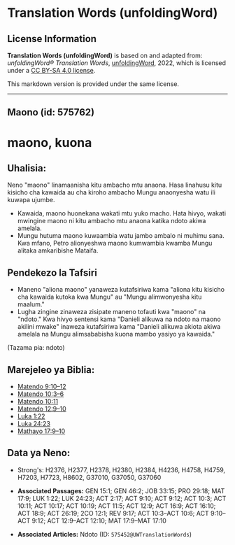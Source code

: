 # Translation Words (unfoldingWord)

## License Information

**Translation Words (unfoldingWord)** is based on and adapted from: _unfoldingWord® Translation Words_, [unfoldingWord](https://unfoldingword.org/utw), 2022, which is licensed under a [CC BY-SA 4.0 license](https://creativecommons.org/licenses/by-sa/4.0/legalcode.en).

This markdown version is provided under the same license.



--------------------------------

## Maono (id: 575762)

maono, kuona
============

Uhalisia:
---------

Neno "maono" linamaanisha kitu ambacho mtu anaona. Hasa linahusu kitu kisicho cha kawaida au cha kiroho ambacho Mungu anaonyesha watu ili kuwapa ujumbe.

* Kawaida, maono huonekana wakati mtu yuko macho. Hata hivyo, wakati mwingine maono ni kitu ambacho mtu anaona katika ndoto akiwa amelala.
* Mungu hutuma maono kuwaambia watu jambo ambalo ni muhimu sana. Kwa mfano, Petro alionyeshwa maono kumwambia kwamba Mungu alitaka amkaribishe Mataifa.

Pendekezo la Tafsiri
--------------------

* Maneno "aliona maono" yanaweza kutafsiriwa kama "aliona kitu kisicho cha kawaida kutoka kwa Mungu" au "Mungu alimwonyesha kitu maalum."
* Lugha zingine zinaweza zisipate maneno tofauti kwa "maono" na "ndoto." Kwa hivyo sentensi kama "Danieli alikuwa na ndoto na maono akilini mwake" inaweza kutafsiriwa kama "Danieli alikuwa akiota akiwa amelala na Mungu alimsababisha kuona mambo yasiyo ya kawaida."

(Tazama pia: ndoto)

Marejeleo ya Biblia:
--------------------

* [Matendo 9:10–12](https://ref.ly/Acts9:10-Acts9:12)
* [Matendo 10:3–6](https://ref.ly/Acts10:3-Acts10:6)
* [Matendo 10:11](https://ref.ly/Acts10:11)
* [Matendo 12:9–10](https://ref.ly/Acts12:9-Acts12:10)
* [Luka 1:22](https://ref.ly/Luke1:22)
* [Luka 24:23](https://ref.ly/Luke24:23)
* [Mathayo 17:9–10](https://ref.ly/Matt17:9-Matt17:10)

Data ya Neno:
-------------

* Strong's: H2376, H2377, H2378, H2380, H2384, H4236, H4758, H4759, H7203, H7723, H8602, G37010, G37050, G37060

* **Associated Passages:** GEN 15:1; GEN 46:2; JOB 33:15; PRO 29:18; MAT 17:9; LUK 1:22; LUK 24:23; ACT 2:17; ACT 9:10; ACT 9:12; ACT 10:3; ACT 10:11; ACT 10:17; ACT 10:19; ACT 11:5; ACT 12:9; ACT 16:9; ACT 16:10; ACT 18:9; ACT 26:19; 2CO 12:1; REV 9:17; ACT 10:3–ACT 10:6; ACT 9:10–ACT 9:12; ACT 12:9–ACT 12:10; MAT 17:9–MAT 17:10
* **Associated Articles:** Ndoto (ID: `575452@UWTranslationWords`)

